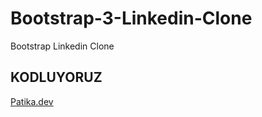 # Bootstrap-3-Linkedin-Clone
Bootstrap Linkedin Clone

## KODLUYORUZ
[Patika.dev](https://www.patika.dev/tr)
